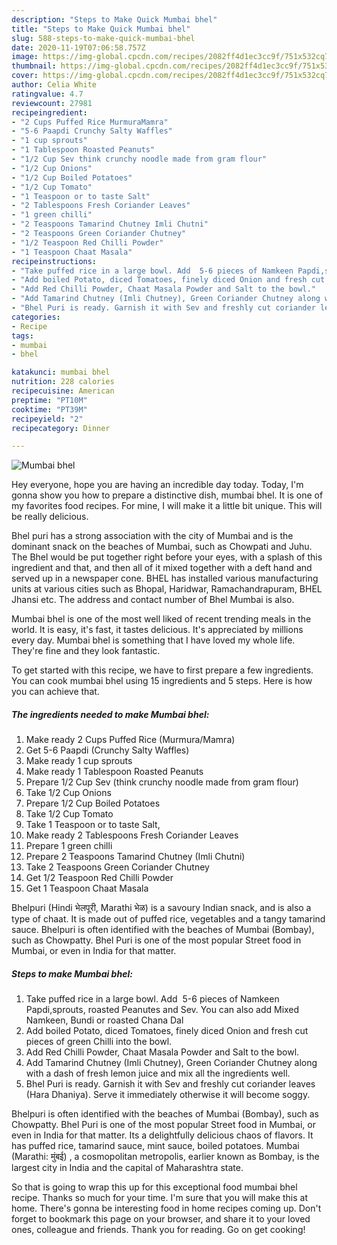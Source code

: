 ```yaml
---
description: "Steps to Make Quick Mumbai bhel"
title: "Steps to Make Quick Mumbai bhel"
slug: 588-steps-to-make-quick-mumbai-bhel
date: 2020-11-19T07:06:58.757Z
image: https://img-global.cpcdn.com/recipes/2082ff4d1ec3cc9f/751x532cq70/mumbai-bhel-recipe-main-photo.jpg
thumbnail: https://img-global.cpcdn.com/recipes/2082ff4d1ec3cc9f/751x532cq70/mumbai-bhel-recipe-main-photo.jpg
cover: https://img-global.cpcdn.com/recipes/2082ff4d1ec3cc9f/751x532cq70/mumbai-bhel-recipe-main-photo.jpg
author: Celia White
ratingvalue: 4.7
reviewcount: 27981
recipeingredient:
- "2 Cups Puffed Rice MurmuraMamra"
- "5-6 Paapdi Crunchy Salty Waffles"
- "1 cup sprouts"
- "1 Tablespoon Roasted Peanuts"
- "1/2 Cup Sev think crunchy noodle made from gram flour"
- "1/2 Cup Onions"
- "1/2 Cup Boiled Potatoes"
- "1/2 Cup Tomato"
- "1 Teaspoon or to taste Salt"
- "2 Tablespoons Fresh Coriander Leaves"
- "1 green chilli"
- "2 Teaspoons Tamarind Chutney Imli Chutni"
- "2 Teaspoons Green Coriander Chutney"
- "1/2 Teaspoon Red Chilli Powder"
- "1 Teaspoon Chaat Masala"
recipeinstructions:
- "Take puffed rice in a large bowl. Add  5-6 pieces of Namkeen Papdi,sprouts, roasted Peanutes and Sev. You can also add Mixed Namkeen, Bundi or roasted Chana Dal"
- "Add boiled Potato, diced Tomatoes, finely diced Onion and fresh cut pieces of green Chilli into the bowl."
- "Add Red Chilli Powder, Chaat Masala Powder and Salt to the bowl."
- "Add Tamarind Chutney (Imli Chutney), Green Coriander Chutney along with a dash of fresh lemon juice and mix all the ingredients well."
- "Bhel Puri is ready. Garnish it with Sev and freshly cut coriander leaves (Hara Dhaniya). Serve it immediately otherwise it will become soggy."
categories:
- Recipe
tags:
- mumbai
- bhel

katakunci: mumbai bhel 
nutrition: 228 calories
recipecuisine: American
preptime: "PT10M"
cooktime: "PT39M"
recipeyield: "2"
recipecategory: Dinner

---
```



![Mumbai bhel](https://img-global.cpcdn.com/recipes/2082ff4d1ec3cc9f/751x532cq70/mumbai-bhel-recipe-main-photo.jpg)

Hey everyone, hope you are having an incredible day today. Today, I'm gonna show you how to prepare a distinctive dish, mumbai bhel. It is one of my favorites food recipes. For mine, I will make it a little bit unique. This will be really delicious.

Bhel puri has a strong association with the city of Mumbai and is the dominant snack on the beaches of Mumbai, such as Chowpati and Juhu. The Bhel would be put together right before your eyes, with a splash of this ingredient and that, and then all of it mixed together with a deft hand and served up in a newspaper cone. BHEL has installed various manufacturing units at various cities such as Bhopal, Haridwar, Ramachandrapuram, BHEL Jhansi etc. The address and contact number of Bhel Mumbai is also.

Mumbai bhel is one of the most well liked of recent trending meals in the world. It is easy, it's fast, it tastes delicious. It's appreciated by millions every day. Mumbai bhel is something that I have loved my whole life. They're fine and they look fantastic.


To get started with this recipe, we have to first prepare a few ingredients. You can cook mumbai bhel using 15 ingredients and 5 steps. Here is how you can achieve that.

<!--inarticleads1-->

##### The ingredients needed to make Mumbai bhel:

1. Make ready 2 Cups Puffed Rice (Murmura/Mamra)
1. Get 5-6 Paapdi (Crunchy Salty Waffles)
1. Make ready 1 cup sprouts
1. Make ready 1 Tablespoon Roasted Peanuts
1. Prepare 1/2 Cup Sev (think crunchy noodle made from gram flour)
1. Take 1/2 Cup Onions
1. Prepare 1/2 Cup Boiled Potatoes
1. Take 1/2 Cup Tomato
1. Take 1 Teaspoon or to taste Salt,
1. Make ready 2 Tablespoons Fresh Coriander Leaves
1. Prepare 1 green chilli
1. Prepare 2 Teaspoons Tamarind Chutney (Imli Chutni)
1. Take 2 Teaspoons Green Coriander Chutney
1. Get 1/2 Teaspoon Red Chilli Powder
1. Get 1 Teaspoon Chaat Masala


Bhelpuri (Hindi भेलपूरी, Marathi भेळ) is a savoury Indian snack, and is also a type of chaat. It is made out of puffed rice, vegetables and a tangy tamarind sauce. Bhelpuri is often identified with the beaches of Mumbai (Bombay), such as Chowpatty. Bhel Puri is one of the most popular Street food in Mumbai, or even in India for that matter. 

<!--inarticleads2-->

##### Steps to make Mumbai bhel:

1. Take puffed rice in a large bowl. Add  5-6 pieces of Namkeen Papdi,sprouts, roasted Peanutes and Sev. You can also add Mixed Namkeen, Bundi or roasted Chana Dal
1. Add boiled Potato, diced Tomatoes, finely diced Onion and fresh cut pieces of green Chilli into the bowl.
1. Add Red Chilli Powder, Chaat Masala Powder and Salt to the bowl.
1. Add Tamarind Chutney (Imli Chutney), Green Coriander Chutney along with a dash of fresh lemon juice and mix all the ingredients well.
1. Bhel Puri is ready. Garnish it with Sev and freshly cut coriander leaves (Hara Dhaniya). Serve it immediately otherwise it will become soggy.


Bhelpuri is often identified with the beaches of Mumbai (Bombay), such as Chowpatty. Bhel Puri is one of the most popular Street food in Mumbai, or even in India for that matter. Its a delightfully delicious chaos of flavors. It has puffed rice, tamarind sauce, mint sauce, boiled potatoes. Mumbai (Marathi: मुंबई) , a cosmopolitan metropolis, earlier known as Bombay, is the largest city in India and the capital of Maharashtra state. 

So that is going to wrap this up for this exceptional food mumbai bhel recipe. Thanks so much for your time. I'm sure that you will make this at home. There's gonna be interesting food in home recipes coming up. Don't forget to bookmark this page on your browser, and share it to your loved ones, colleague and friends. Thank you for reading. Go on get cooking!
